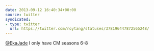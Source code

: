 ```yaml
---
date: 2013-09-12 16:40:34+00:00
source: twitter
syndicated:
- type: twitter
  url: https://twitter.com/roytang/statuses/378196447872565248/
---
```


[@EkaJade](https://twitter.com/EkaJade/) I only have CM seasons 6-8